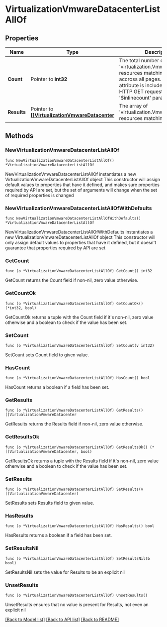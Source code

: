 # VirtualizationVmwareDatacenterListAllOf

## Properties

Name | Type | Description | Notes
------------ | ------------- | ------------- | -------------
**Count** | Pointer to **int32** | The total number of &#39;virtualization.VmwareDatacenter&#39; resources matching the request, accross all pages. The &#39;Count&#39; attribute is included when the HTTP GET request includes the &#39;$inlinecount&#39; parameter. | [optional] 
**Results** | Pointer to [**[]VirtualizationVmwareDatacenter**](virtualization.VmwareDatacenter.md) | The array of &#39;virtualization.VmwareDatacenter&#39; resources matching the request. | [optional] 

## Methods

### NewVirtualizationVmwareDatacenterListAllOf

`func NewVirtualizationVmwareDatacenterListAllOf() *VirtualizationVmwareDatacenterListAllOf`

NewVirtualizationVmwareDatacenterListAllOf instantiates a new VirtualizationVmwareDatacenterListAllOf object
This constructor will assign default values to properties that have it defined,
and makes sure properties required by API are set, but the set of arguments
will change when the set of required properties is changed

### NewVirtualizationVmwareDatacenterListAllOfWithDefaults

`func NewVirtualizationVmwareDatacenterListAllOfWithDefaults() *VirtualizationVmwareDatacenterListAllOf`

NewVirtualizationVmwareDatacenterListAllOfWithDefaults instantiates a new VirtualizationVmwareDatacenterListAllOf object
This constructor will only assign default values to properties that have it defined,
but it doesn't guarantee that properties required by API are set

### GetCount

`func (o *VirtualizationVmwareDatacenterListAllOf) GetCount() int32`

GetCount returns the Count field if non-nil, zero value otherwise.

### GetCountOk

`func (o *VirtualizationVmwareDatacenterListAllOf) GetCountOk() (*int32, bool)`

GetCountOk returns a tuple with the Count field if it's non-nil, zero value otherwise
and a boolean to check if the value has been set.

### SetCount

`func (o *VirtualizationVmwareDatacenterListAllOf) SetCount(v int32)`

SetCount sets Count field to given value.

### HasCount

`func (o *VirtualizationVmwareDatacenterListAllOf) HasCount() bool`

HasCount returns a boolean if a field has been set.

### GetResults

`func (o *VirtualizationVmwareDatacenterListAllOf) GetResults() []VirtualizationVmwareDatacenter`

GetResults returns the Results field if non-nil, zero value otherwise.

### GetResultsOk

`func (o *VirtualizationVmwareDatacenterListAllOf) GetResultsOk() (*[]VirtualizationVmwareDatacenter, bool)`

GetResultsOk returns a tuple with the Results field if it's non-nil, zero value otherwise
and a boolean to check if the value has been set.

### SetResults

`func (o *VirtualizationVmwareDatacenterListAllOf) SetResults(v []VirtualizationVmwareDatacenter)`

SetResults sets Results field to given value.

### HasResults

`func (o *VirtualizationVmwareDatacenterListAllOf) HasResults() bool`

HasResults returns a boolean if a field has been set.

### SetResultsNil

`func (o *VirtualizationVmwareDatacenterListAllOf) SetResultsNil(b bool)`

 SetResultsNil sets the value for Results to be an explicit nil

### UnsetResults
`func (o *VirtualizationVmwareDatacenterListAllOf) UnsetResults()`

UnsetResults ensures that no value is present for Results, not even an explicit nil

[[Back to Model list]](../README.md#documentation-for-models) [[Back to API list]](../README.md#documentation-for-api-endpoints) [[Back to README]](../README.md)


